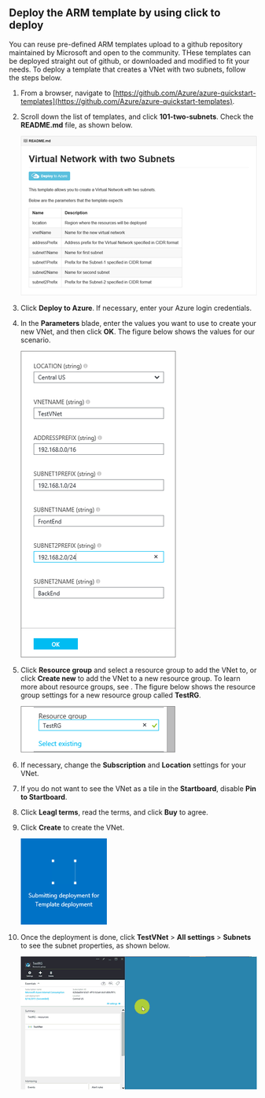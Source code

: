 ## Deploy the ARM template by using click to deploy

You can reuse pre-defined ARM templates upload to a github repository maintained by Microsoft and open to the community. THese templates can be deployed straight out of github, or downloaded and modified to fit your needs. To deploy a template that creates a VNet with two subnets, follow the steps below.

1. From a browser, navigate to [https://github.com/Azure/azure-quickstart-templates](https://github.com/Azure/azure-quickstart-templates).
2. Scroll down the list of templates, and click **101-two-subnets**. Check the **README.md** file, as shown below.

	![READEME.md file in github](./media/virtual-networks-create-vnet-arm-template-click-include/figure1.png)

3. Click **Deploy to Azure**. If necessary, enter your Azure login credentials. 
4. In the **Parameters** blade, enter the values you want to use to create your new VNet, and then click **OK**. The figure below shows the values for our scenario.

	![ARM template parameters](./media/virtual-networks-create-vnet-arm-template-click-include/figure2.png)

4. Click **Resource group** and select a resource group to add the VNet to, or click **Create new** to add the VNet to a new resource group. To learn more about resource groups, see [](). The figure below shows the resource group settings for a new resource group called **TestRG**.

	![Resource group](./media/virtual-networks-create-vnet-arm-template-click-include/figure3.png)

5. If necessary, change the **Subscription** and **Location** settings for your VNet.
6. If you do not want to see the VNet as a tile in the **Startboard**, disable **Pin to Startboard**.
5. Click **Leagl terms**, read the terms, and click **Buy** to agree. 
6. Click **Create** to create the VNet.

	![Submitting deployment tile in preview portal](./media/virtual-networks-create-vnet-arm-template-click-include/figure4.png)

7. Once the deployment is done, click **TestVNet** > **All settings** > **Subnets** to see the subnet properties, as shown below.

	![Create VNet in preview portal](./media/virtual-networks-create-vnet-arm-template-click-include/figure5.gif)